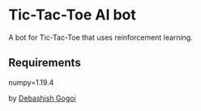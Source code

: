 # Tic-Tac-Toe AI bot
A bot for Tic-Tac-Toe that uses reinforcement learning.

## Requirements
numpy=1.19.4

by [Debashish Gogoi](https://github.com/Devzard)